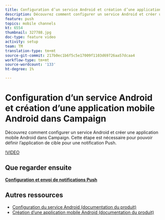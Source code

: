 ```yaml
---
title: Configuration d’un service Android et création d’une application mobile Android dans Campaign
description: Découvrez comment configurer un service Android et créer une application mobile Android dans Campaign. Nous devons définir l'application Neotrip comme cible de la notification Push.
feature: push
topics: mobile channels
kt: 6554
thumbnail: 327788.jpg
doc-type: feature video
activity: setup
team: TM
translation-type: tm+mt
source-git-commit: 217b0ec1b6f5c5e17009f1103d69726aa57dcaa4
workflow-type: tm+mt
source-wordcount: '133'
ht-degree: 1%

---
```



# Configuration d’un service Android et création d’une application mobile Android dans Campaign

Découvrez comment configurer un service Android et créer une application mobile Android dans Campaign. Cette étape est nécessaire pour pouvoir définir l’application de cible pour une notification Push.

[!VIDEO](https://video.tv.adobe.com/v/327788?quality=12)

## Que regarder ensuite

**[Configuration et envoi de notifications Push](/help/tutorial-getting-started-with-push-notifications-for-android/configuring-and-sending-push-notifications.md)**

## Autres ressources

* [Configuration du service Android (documentation du produit)](https://experienceleague.adobe.com/docs/campaign-classic/using/sending-messages/sending-push-notifications/configure-the-mobile-app/configuring-the-mobile-application-android.html#configuring-android-service)
* [Création d’une application mobile Android (documentation du produit)](https://experienceleague.adobe.com/docs/campaign-classic/using/sending-messages/sending-push-notifications/configure-the-mobile-app/configuring-the-mobile-application-android.html#creating-android-app)
